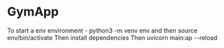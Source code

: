 # GymApp

To start a env environment - python3 -m venv env and then source env/bin/activate
Then install dependencies
Then uvicorn main:ap --reload
